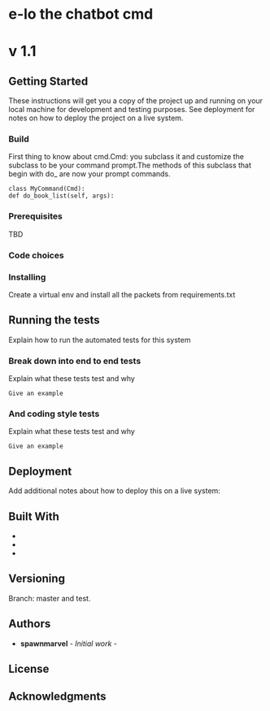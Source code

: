 # e-lo the chatbot cmd
# v 1.1
## Getting Started
These instructions will get you a copy of the project up and running on your local machine for development and testing purposes. See deployment for notes on how to deploy the project on a live system.
<br>
### Build
First thing to know about cmd.Cmd: you subclass it and customize the subclass to be your command prompt.The methods of this subclass that begin with do_ are now your prompt commands.
<br>
```
class MyCommand(Cmd):
def do_book_list(self, args):
```

### Prerequisites

TBD

### Code choices

### Installing

Create a virtual env and install all the packets from requirements.txt
## Running the tests
Explain how to run the automated tests for this system
### Break down into end to end tests
Explain what these tests test and why

```
Give an example
```
### And coding style tests
Explain what these tests test and why
```
Give an example
```
## Deployment
Add additional notes about how to deploy this on a live system:


## Built With

*
*
*


## Versioning
Branch: master and test.


## Authors

* **spawnmarvel** - *Initial work* - 


## License


## Acknowledgments












